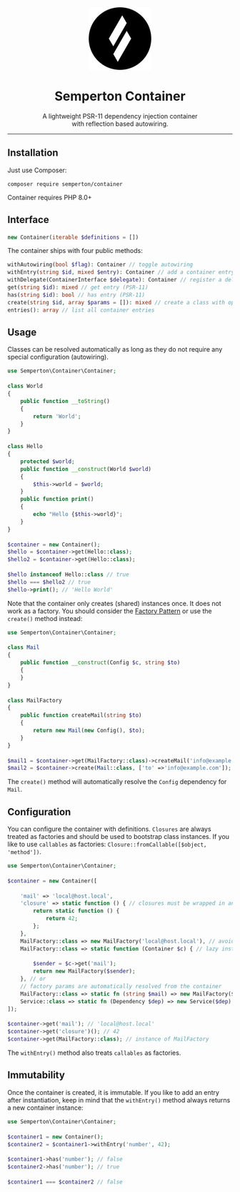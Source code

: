 <div align="center">
<a href="https://github.com/semperton">
<img width="140" src="https://raw.githubusercontent.com/semperton/.github/main/readme-logo.svg" alt="Semperton">
</a>
<h1>Semperton Container</h1>
<p>A lightweight PSR-11 dependency injection container<br>with reflection based autowiring.</p>
</div>

---

## Installation

Just use Composer:

```
composer require semperton/container
```
Container requires PHP 8.0+

## Interface

```php
new Container(iterable $definitions = [])
```

The container ships with four public methods:

```php
withAutowiring(bool $flag): Container // toggle autowiring
withEntry(string $id, mixed $entry): Container // add a container entry
withDelegate(ContainerInterface $delegate): Container // register a delegate container
get(string $id): mixed // get entry (PSR-11)
has(string $id): bool // has entry (PSR-11)
create(string $id, array $params = []): mixed // create a class with optional constructor substitution args
entries(): array // list all container entries
```

## Usage

Classes can be resolved automatically as long as they do not require any special configuration (autowiring).

```php
use Semperton\Container\Container;

class World
{
	public function __toString()
	{
		return 'World';
	}
}

class Hello
{
	protected $world;
	public function __construct(World $world)
	{
		$this->world = $world;
	}
	public function print()
	{
		echo "Hello {$this->world}";
	}
}

$container = new Container();
$hello = $container->get(Hello::class);
$hello2 = $container->get(Hello::class);

$hello instanceof Hello::class // true
$hello === $hello2 // true
$hello->print(); // 'Hello World'
```

Note that the container only creates (shared) instances once. It does not work as a factory.
You should consider the [Factory Pattern](https://designpatternsphp.readthedocs.io/en/latest/Creational/SimpleFactory/README.html) or use the ```create()``` method instead:

```php
use Semperton\Container\Container;

class Mail
{
	public function __construct(Config $c, string $to)
	{
	}
}

class MailFactory
{
	public function createMail(string $to)
	{
		return new Mail(new Config(), $to);
	}
}

$mail1 = $container->get(MailFactory::class)->createMail('info@example.com');
$mail2 = $container->create(Mail::class, ['to' =>'info@example.com']);

```
The ```create()``` method will automatically resolve the ```Config``` dependency for ```Mail```.

## Configuration

You can configure the container with definitions. ```Closures``` are always treated as factories and should be used to bootstrap class instances. If you like to use ```callables``` as factories: ```Closure::fromCallable([$object, 'method'])```.

```php
use Semperton\Container\Container;

$container = new Container([

	'mail' => 'local@host.local',
	'closure' => static function () { // closures must be wrapped in another closure
		return static function () {
			return 42;
		};
	},
	MailFactory::class => new MailFactory('local@host.local'), // avoid this, instead do
	MailFactory::class => static function (Container $c) { // lazy instantiation with a factory

		$sender = $c->get('mail');
		return new MailFactory($sender);
	}, // or
	// factory params are automatically resolved from the container
	MailFactory::class => static fn (string $mail) => new MailFactory($mail),
	Service::class => static fn (Dependency $dep) => new Service($dep)
]);

$container->get('mail'); // 'local@host.local'
$container->get('closure')(); // 42
$container->get(MailFactory::class); // instance of MailFactory
```

The ```withEntry()``` method also treats ```callables``` as factories.

## Immutability

Once the container is created, it is immutable. If you like to add an entry after instantiation, keep in mind that the ```withEntry()``` method always returns a new container instance:

```php
use Semperton\Container\Container;

$container1 = new Container();
$container2 = $container1->withEntry('number', 42);

$container1->has('number'); // false
$container2->has('number'); // true

$container1 === $container2 // false
```
